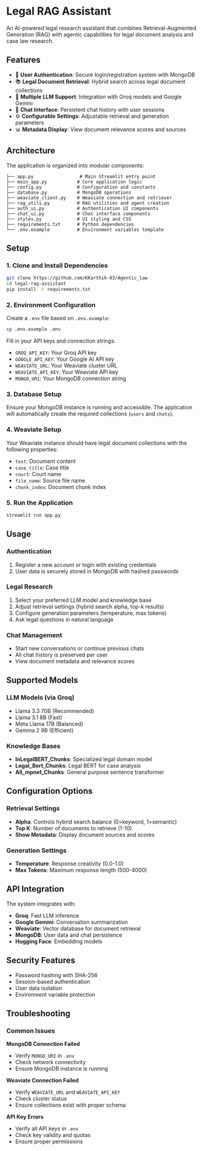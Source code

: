 # Legal RAG Assistant

An AI-powered legal research assistant that combines Retrieval-Augmented Generation (RAG) with agentic capabilities for legal document analysis and case law research.

## Features

- 🔐 **User Authentication**: Secure login/registration system with MongoDB
- 📚 **Legal Document Retrieval**: Hybrid search across legal document collections
- 🤖 **Multiple LLM Support**: Integration with Groq models and Google Gemini
- 💬 **Chat Interface**: Persistent chat history with user sessions
- ⚙️ **Configurable Settings**: Adjustable retrieval and generation parameters
- 📊 **Metadata Display**: View document relevance scores and sources

## Architecture

The application is organized into modular components:

```
├── app.py                 # Main Streamlit entry point
├── main_app.py           # Core application logic
├── config.py             # Configuration and constants
├── database.py           # MongoDB operations
├── weaviate_client.py    # Weaviate connection and retriever
├── rag_utils.py          # RAG utilities and agent creation
├── auth_ui.py            # Authentication UI components
├── chat_ui.py            # Chat interface components
├── styles.py             # UI styling and CSS
├── requirements.txt      # Python dependencies
└── .env.example          # Environment variables template
```

## Setup

### 1. Clone and Install Dependencies

```bash
git clone https://github.com/KKarthik-03/Agentic_law
cd legal-rag-assistant
pip install -r requirements.txt
```

### 2. Environment Configuration

Create a `.env` file based on `.env.example`:

```bash
cp .env.example .env
```

Fill in your API keys and connection strings:

- `GROQ_API_KEY`: Your Groq API key
- `GOOGLE_API_KEY`: Your Google AI API key  
- `WEAVIATE_URL`: Your Weaviate cluster URL
- `WEAVIATE_API_KEY`: Your Weaviate API key
- `MONGO_URI`: Your MongoDB connection string

### 3. Database Setup

Ensure your MongoDB instance is running and accessible. The application will automatically create the required collections (`users` and `chats`).

### 4. Weaviate Setup

Your Weaviate instance should have legal document collections with the following properties:
- `text`: Document content
- `case_title`: Case title
- `court`: Court name
- `file_name`: Source file name
- `chunk_index`: Document chunk index

### 5. Run the Application

```bash
streamlit run app.py
```

## Usage

### Authentication
1. Register a new account or login with existing credentials
2. User data is securely stored in MongoDB with hashed passwords

### Legal Research
1. Select your preferred LLM model and knowledge base
2. Adjust retrieval settings (hybrid search alpha, top-k results)
3. Configure generation parameters (temperature, max tokens)
4. Ask legal questions in natural language

### Chat Management
- Start new conversations or continue previous chats
- All chat history is preserved per user
- View document metadata and relevance scores

## Supported Models

### LLM Models (via Groq)
- Llama 3.3 70B (Recommended)
- Llama 3.1 8B (Fast)
- Meta Llama 17B (Balanced)
- Gemma 2 9B (Efficient)

### Knowledge Bases
- **InLegalBERT_Chunks**: Specialized legal domain model
- **Legal_Bert_Chunks**: Legal BERT for case analysis
- **All_mpnet_Chunks**: General purpose sentence transformer

## Configuration Options

### Retrieval Settings
- **Alpha**: Controls hybrid search balance (0=keyword, 1=semantic)
- **Top K**: Number of documents to retrieve (1-10)
- **Show Metadata**: Display document sources and scores

### Generation Settings
- **Temperature**: Response creativity (0.0-1.0)
- **Max Tokens**: Maximum response length (500-4000)

## API Integration

The system integrates with:
- **Groq**: Fast LLM inference
- **Google Gemini**: Conversation summarization
- **Weaviate**: Vector database for document retrieval
- **MongoDB**: User data and chat persistence
- **Hugging Face**: Embedding models

## Security Features

- Password hashing with SHA-256
- Session-based authentication
- User data isolation
- Environment variable protection


## Troubleshooting

### Common Issues

**MongoDB Connection Failed**
- Verify `MONGO_URI` in `.env`
- Check network connectivity
- Ensure MongoDB instance is running

**Weaviate Connection Failed**  
- Verify `WEAVIATE_URL` and `WEAVIATE_API_KEY`
- Check cluster status
- Ensure collections exist with proper schema

**API Key Errors**
- Verify all API keys in `.env`
- Check key validity and quotas
- Ensure proper permissions